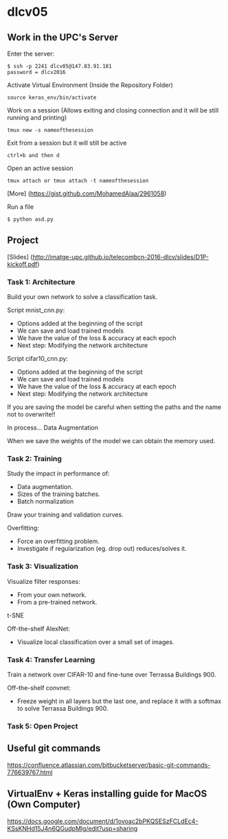 # dlcv05

## Work in the UPC's Server

Enter the server: 
```
$ ssh -p 2241 dlcv05@147.83.91.181
password = dlcv2016
 ```
Activate Virtual Environment (Inside the Repository Folder)
```
source keras_env/bin/activate
```

Work on a session (Allows exiting and closing connection and it will be still running and printing)
```
tmux new -s nameofthesession
```
Exit from a session but it will still be active
```
ctrl+b and then d
```
Open an active session
```
tmux attach or tmux attach -t nameofthesession
```
[More] (https://gist.github.com/MohamedAlaa/2961058)

Run a file
```
$ python asd.py
```

## Project
[Slides] (http://imatge-upc.github.io/telecombcn-2016-dlcv/slides/D1P-kickoff.pdf)


### Task 1: Architecture
Build your own network to solve a classification task.

Script mnist_cnn.py:
- Options added at the beginning of the script
- We can save and load trained models
- We have the value of the loss & accuracy at each epoch
- Next step: Modifying the network architecture

Script cifar10_cnn.py: 
- Options added at the beginning of the script
- We can save and load trained models
- We have the value of the loss & accuracy at each epoch
- Next step: Modifying the network architecture

If you are saving the model be careful when setting the paths and the name not to overwrite!!

In process... Data Augmentation

When we save the weights of the model we can obtain the memory used. 

### Task 2: Training
Study the impact in performance of:
- Data augmentation.
- Sizes of the training batches.
- Batch normalization

Draw your training and validation curves. 

Overfitting:
- Force an overfitting problem.
- Investigate if regularization (eg. drop out) reduces/solves it.

### Task 3: Visualization
Visualize filter responses:
- From your own network.
- From a pre-trained network.

t-SNE

Off-the-shelf AlexNet:
- Visualize local classification over a small set of images.

### Task 4: Transfer Learning

Train a network over CIFAR-10 and fine-tune over Terrassa Buildings 900.

Off-the-shelf convnet:
- Freeze weight in all layers but the last one, and replace it with a softmax to solve Terrassa Buildings 900.

### Task 5: Open Project


## Useful git commands

https://confluence.atlassian.com/bitbucketserver/basic-git-commands-776639767.html

## VirtualEnv + Keras installing guide for MacOS (Own Computer)

https://docs.google.com/document/d/1ovoac2bPKQSESzFCLdEc4-KSsKNHd15J4n6QGudpMlg/edit?usp=sharing

